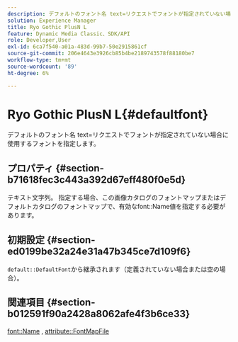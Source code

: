 ```yaml
---
description: デフォルトのフォント名 text=リクエストでフォントが指定されていない場合に使用するフォントを指定します。
solution: Experience Manager
title: Ryo Gothic PlusN L
feature: Dynamic Media Classic、SDK/API
role: Developer,User
exl-id: 6ca7f540-a01a-483d-99b7-50e2915861cf
source-git-commit: 206e4643e3926cb85b4be2189743578f88180be7
workflow-type: tm+mt
source-wordcount: '89'
ht-degree: 6%

---
```


# Ryo Gothic PlusN L{#defaultfont}

デフォルトのフォント名 text=リクエストでフォントが指定されていない場合に使用するフォントを指定します。

## プロパティ {#section-b71618fec3c443a392d67eff480f0e5d}

テキスト文字列。 指定する場合、この画像カタログのフォントマップまたはデフォルトカタログのフォントマップで、有効なfont::Name値を指定する必要があります。

## 初期設定 {#section-ed0199be32a24e31a47b345ce7d109f6}

`default::DefaultFont`から継承されます（定義されていない場合または空の場合）。

## 関連項目 {#section-b012591f90a2428a8062afe4f3b6ce33}

[font::Name](../../../../../is-api/image-catalog/image-serving-api-ref/c-image-catalog-reference/c-font-map-reference/r-name-font.md#reference-c55889877dc54aabb60734dcde86ee76) ,  [attribute::FontMapFile](../../../../../is-api/image-catalog/image-serving-api-ref/c-image-catalog-reference/c-attributes-reference/r-fontmapfile.md#reference-22e077d4595b45b6a6e549b8499ecb76)
